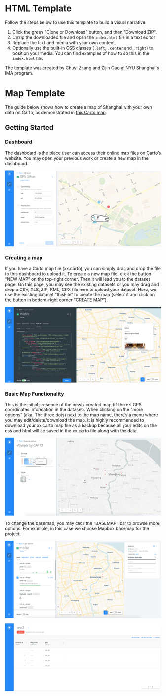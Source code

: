 # HTML Template

Follow the steps below to use this template to build a visual narrative.

1.  Click the green "Clone or Download" button, and then "Download ZIP".
1.  Unzip the downloaded file and open the `index.html` file in a text editor
1.  Replace the text and media with your own content.
1.  Optionally use the built-in CSS classes (`.left`, `.center` and `.right`) to position your media. You can find examples of how to do this in the `index.html` file.

The template was created by Chuyi Zhang and Zijin Gao at NYU Shanghai's IMA program.

# Map Template

The guide below shows how to create a map of Shanghai with your own data on Carto, as demonstrated in [this Carto map](https://jd3036.carto.com/builder/699904d2-7ae0-4be9-84c3-2f2e370fc263/embed).

## Getting Started

### Dashboard

The dashboard is the place user can access their online map files on Carto’s website. You may open your previous work or create a new map in the dashboard.

![Carto 1](assets/carto1.png)

### Creating a map

If you have a Carto map file (xx.carto), you can simply drag and drop the file to this dashboard to upload it. To create a new map file, click the button “NEW MAP” on the top-right corner. Then it will lead you to the dataset page. On this page, you may see the existing datasets or you may drag and drop a CSV, XLS, ZIP, KML, GPX file here to upload your dataset. Here, we use the existing dataset “thisFile” to create the map (select it and click on the button in bottom-right corner “CREATE MAP”).

![Carto 2](assets/carto2.png)

### Basic Map Functionality

This is the initial presence of the newly created map (if there’s GPS coordinates information in the dataset). When clicking on the “more options” (aka. The three dots) next to the map name, there’s a menu where you may edit/delete/download the map. It is highly recommended to download your xx.carto map file as a backup because all your edits on the css and html will be saved in the xx.carto file along with the data.

![Carto 3](assets/carto3.png)

To change the basemap, you may click the “BASEMAP” bar to browse more options. For example, in this case we choose Mapbox basemap for the project.

![Carto 4](assets/carto4.png)

![Carto 5](assets/carto5.png)
